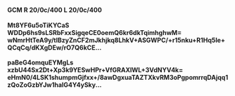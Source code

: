 #### GCM R 20/0c/400 L 20/0c/400
**Mt8YF6u5oTiKYCaS**<br/>**WDDp6hs9sLSRbFxxSigqeCE0oemQ6kr6dkTqimhghwM=**<br/>**wNmrHtTeA9y/tlBzyZnCF2mJkhjkq8LhkV+ASGWPC/+r15nku+R1Hq5Ie+QCqCq/dKXgDEw/rO7Q6kCE...**<br/><br/>
**paBeG4omquEYMgLs**<br/>**xzbU44Sx2Dt+Xp3k9YESwHPr+VfGRAXlWL+3VdNYV4k=**<br/>**eHmN0/4LSK1shumpmGjfxx+/8awDgxuaTAZTXkvRM3oPgpomrrqDAjqq1zQoZoGzbYJw1haIG4Y4ySky...**